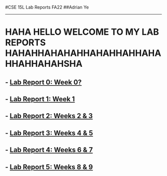 #CSE 15L Lab Reports FA22
##Adrian Ye 

------
# HAHA HELLO WELCOME TO MY LAB REPORTS HAHAHHAHAHAHHAHAHHAHHAHAHHAHHAHAHSHA


## - [Lab Report 0: Week 0?](L0.html)
## - [Lab Report 1: Week 1](L1.html)
## - [Lab Report 2: Weeks 2 & 3](L2.html)
## - [Lab Report 3: Weeks 4 & 5](L3.html)
## - [Lab Report 4: Weeks 6 & 7](L4.html)
## - [Lab Report 5: Weeks 8 & 9](L5.html)
